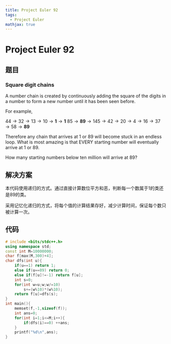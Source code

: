 ```yaml
---
title: Project Euler 92
tags:
  - Project Euler
mathjax: true
---
```

<escape><!-- more --></escape>

# Project Euler 92
## 题目
### Square digit chains
A number chain is created by continuously adding the square of the digits in a number to form a new number until it has been seen before.

For example,

$44 \rightarrow 32 \rightarrow 13 \rightarrow 10 \rightarrow \mathbf{1} \rightarrow \mathbf{1}$
$85 \rightarrow \mathbf{89}  \rightarrow 145 \rightarrow 42 \rightarrow 20 \rightarrow 4 \rightarrow 16 \rightarrow 37 \rightarrow 58 \rightarrow \mathbf{89}$

Therefore any chain that arrives at $1$ or $89$ will become stuck in an endless loop. What is most amazing is that EVERY starting number will eventually arrive at $1$ or $89$.

How many starting numbers below ten million will arrive at $89$?

## 解决方案

本代码使用递归的方式。通过直接计算数位平方和恶，判断每一个数属于$1$的类还是$89$的类。

采用记忆化递归的方式，将每个值的计算结果存好，减少计算时间，保证每个数只被计算一次。


## 代码
```C++
# include <bits/stdc++.h>
using namespace std;
const int M=10000000;
char f[max(M,300)+4];
char dfs(int u){
    if(u==1) return 1;
    else if(u==89) return 0;
    else if(f[u]!=-1) return f[u];
    int s=0;
    for(int w=u;w;w/=10)
        s+=(w%10)*(w%10);
    return f[u]=dfs(s);
}
int main(){
    memset(f,-1,sizeof(f));
    int ans=0;
    for(int i=1;i<=M;i++){
        if(dfs(i)==0) ++ans;
    }
    printf("%d\n",ans);
}

```